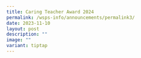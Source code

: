 ```yaml
---
title: Caring Teacher Award 2024
permalink: /wsps-info/announcements/permalink3/
date: 2023-11-10
layout: post
description: ""
image: ""
variant: tiptap
---
```

